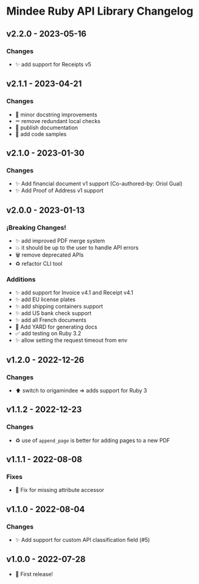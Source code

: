 # Mindee Ruby API Library Changelog

## v2.2.0 - 2023-05-16
### Changes
* :sparkles: add support for Receipts v5


## v2.1.1 - 2023-04-21
### Changes
* :memo: minor docstring improvements
* :coffin: remove redundant local checks
* :memo: publish documentation
* :memo: add code samples


## v2.1.0 - 2023-01-30
### Changes
* :sparkles: Add financial document v1 support (Co-authored-by: Oriol Gual)
* :sparkles: Add Proof of Address v1 support


## v2.0.0 - 2023-01-13
### ¡Breaking Changes!
* :sparkles: add improved PDF merge system
* :boom: it should be up to the user to handle API errors
* :wastebasket: remove deprecated APIs
* :recycle: refactor CLI tool

### Additions
* :sparkles: add support for Invoice v4.1 and Receipt v4.1
* :sparkles: add EU license plates
* :sparkles: add shipping containers support
* :sparkles: add US bank check support
* :sparkles: add all French documents
* :memo: Add YARD for generating docs
* :white_check_mark: add testing on Ruby 3.2
* :sparkles: allow setting the request timeout from env


## v1.2.0 - 2022-12-26
### Changes
* :arrow_up: switch to origamindee => adds support for Ruby 3


## v1.1.2 - 2022-12-23
### Changes
* :recycle: use of `append_page` is better for adding pages to a new PDF


## v1.1.1 - 2022-08-08
### Fixes
* :bug: Fix for missing attribute accessor


## v1.1.0 - 2022-08-04
### Changes
* :sparkles: Add support for custom API classification field (#5)


## v1.0.0 - 2022-07-28
* :tada: First release!
